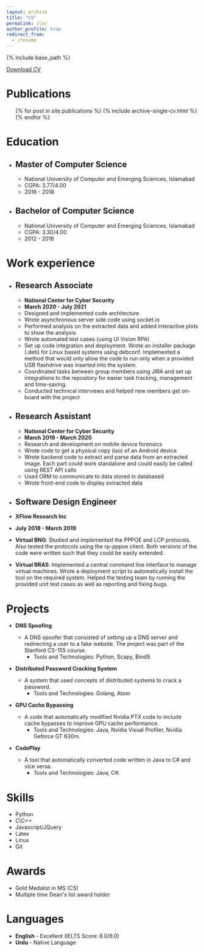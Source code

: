 ```yaml
---
layout: archive
title: "CV"
permalink: /cv/
author_profile: true
redirect_from:
  - /resume
---
```


{% include base_path %}

<a href="https://github.com/AsimIkram1/asimikram1.github.io/raw/master/files/Asim_Ikram_CV.pdf" download>Download CV</a>

Publications
======
  <ul>{% for post in site.publications %}
    {% include archive-single-cv.html %}
  {% endfor %}</ul>

Education
======
* ## Master of Computer Science
  * National University of Computer and Emerging Sciences, Islamabad
  * CGPA: 3.77/4.00
  * 2016 - 2018
* ## Bachelor of Computer Science
  * National University of Computer and Emerging Sciences, Islamabad
  * CGPA: 3.30/4.00
  * 2012 - 2016

Work experience
======
* ## Research Associate
  * **National Center for Cyber Security**
  * **March 2020 - July 2021**
  * Designed and implemented code architecture
  * Wrote asynchronous server side code using socket.io
  * Performed analysis on the extracted data and added interactive plots to show the analysis
  * Wrote automated test cases (using UI Vision RPA)
  * Set up code integration and deployment. Wrote an installer package (.deb) for Linux based systems using debconf. Implemented a method that would only allow the code to run only when a provided USB flashdrive was inserted into the system.
  * Coordinated tasks between group members using JIRA and set up integrations to the repository for easier task tracking, management and time-saving.
  * Conducted technical interviews and helped new members get on-board with the project

* ## Research Assistant
  * **National Center for Cyber Security**
  * **March 2019 - March 2020**
  * Research and development on mobile device forensics
  * Wrote code to get a physical copy (iso) of an Android device
  * Wrote backend code to extract and parse data from an extracted image. Each part could work standalone and could easily be called using REST API calls
  * Used ORM to communicate to data stored in databased
  * Wrote front-end code to display extracted data

*  ## Software Design Engineer
  * **XFlow Research Inc**
  * **July 2018 - March 2019**
  * **Virtual BNG**: Studied and implemented the PPPOE and LCP protocols. Also tested the protocols using the rp-pppoe client. Both versions of the code were written such that they could be easily extended.
  * **Virtual BRAS**: Implemented a central command line interface to manage virtual machines. Wrote a deployment script to automatically install the tool on the required system. Helped the testing team by running the provided unit test cases as well as reporting and fixing bugs. 
  
Projects
======
* **DNS Spoofing**
  * A DNS spoofer that consisted of setting up a DNS server and redirecting a user to a fake website. The project was part of the Stanford CS-155 course.
    * Tools and Technologies: Python, Scapy, Bind9.

* **Distributed Password Cracking System**
  * A system that used concepts of distributed systems to crack a password.
    * Tools and Technologies: Golang, Atom

* **GPU Cache Bypassing**
  * A code that automatically modified Nvidia PTX code to include cache bypasses to improve GPU cache performance.
    * Tools and Technologies: Java, Nvidia Visual Profiler, Nvidia Geforce GT 630m.

* **CodePlay**
  * A tool that automatically converted code written in Java to C# and vice versa.
    * Tools and Technologies: Java, C#.

Skills
======
* Python
* C\C++
* Javascript/JQuery
* Latex
* Linux
* Git

Awards
======
* Gold Medalist in MS (CS)
* Multiple time Dean's list award holder

Languages
======
* **English** - Excellent (IELTS Score: 8.0/9.0)
* **Urdu** - Native Language
